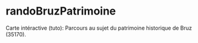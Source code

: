 # randoBruzPatrimoine
Carte intéractive (tuto): Parcours au sujet du patrimoine historique de Bruz (35170).
